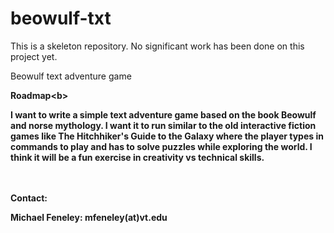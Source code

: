 # beowulf-txt

This is a skeleton repository. No significant work has been done on this project yet.

Beowulf text adventure game

<b>Roadmap<b\>

I want to write a simple text adventure game based on the book Beowulf and norse mythology. I want it to run similar to the old interactive fiction games like The Hitchhiker's Guide to the Galaxy where the player types in commands to play and has to solve puzzles while exploring the world. I think it will be a fun exercise in creativity vs technical skills.


<br>
<br>
<b>Contact:</b>

Michael Feneley: mfeneley(at)vt.edu
